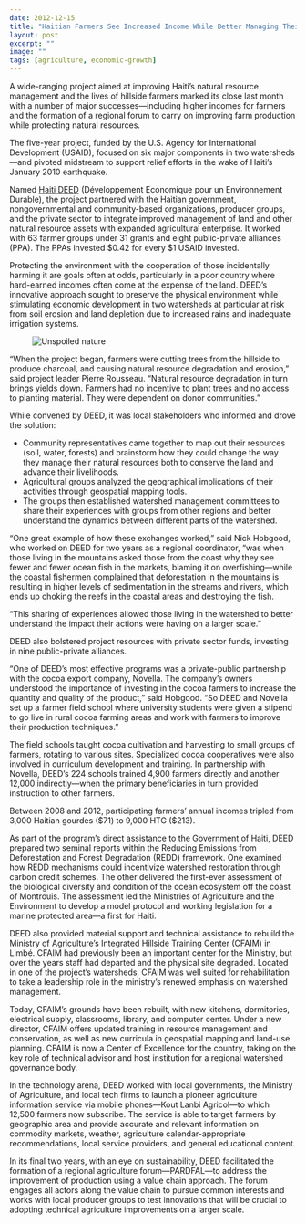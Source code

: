 ```yaml
---
date: 2012-12-15
title: "Haitian Farmers See Increased Income While Better Managing Their Natural Resources"
layout: post
excerpt: ""
image: ""
tags: [agriculture, economic-growth]
---
```

<p>A wide-ranging project aimed at improving Haiti’s natural resource management and the lives of hillside farmers marked its close last month with a number of major successes—including higher incomes for farmers and the formation of a regional forum to carry on improving farm production while protecting natural resources.</p><p>The five-year project, funded by the U.S. Agency for International Development (USAID), focused on six major components in two watersheds—and pivoted midstream to support relief efforts in the wake of Haiti’s January 2010 earthquake.</p><p>Named <a href="http://dai.com/our-work/projects/haiti%E2%80%94economic-development-sustainable-environment-deed">Haiti DEED</a> (Développement Economique pour un Environnement Durable), the project partnered with the Haitian government, nongovernmental and community-based organizations, producer groups, and the private sector to integrate improved management of land and other natural resource assets with expanded agricultural enterprise. It worked with 63 farmer groups under 31 grants and eight public-private alliances (PPA). The PPAs invested $0.42 for every $1 USAID invested.</p><p>Protecting the environment with the cooperation of those incidentally harming it are goals often at odds, particularly in a poor country where hard-earned incomes often come at the expense of the land. DEED’s innovative approach sought to preserve the physical environment while stimulating economic development in two watersheds at particular at risk from soil erosion and land depletion due to increased rains and inadequate irrigation systems.</p><figure class="kg-card kg-image-card"><img src="https://c1.staticflickr.com/9/8082/8268308570_1eb53fb785_z.jpg" class="kg-image" alt="Unspoiled nature" loading="lazy"></figure><p>“When the project began, farmers were cutting trees from the hillside to produce charcoal, and causing natural resource degradation and erosion,” said project leader Pierre Rousseau. “Natural resource degradation in turn brings yields down. Farmers had no incentive to plant trees and no access to planting material. They were dependent on donor communities.”</p><p>While convened by DEED, it was local stakeholders who informed and drove the solution:</p><ul><li>Community representatives came together to map out their resources (soil, water, forests) and brainstorm how they could change the way they manage their natural resources both to conserve the land and advance their livelihoods.</li><li>Agricultural groups analyzed the geographical implications of their activities through geospatial mapping tools.</li><li>The groups then established watershed management committees to share their experiences with groups from other regions and better understand the dynamics between different parts of the watershed.</li></ul><p>“One great example of how these exchanges worked,” said Nick Hobgood, who worked on DEED for two years as a regional coordinator, “was when those living in the mountains asked those from the coast why they see fewer and fewer ocean fish in the markets, blaming it on overfishing—while the coastal fishermen complained that deforestation in the mountains is resulting in higher levels of sedimentation in the streams and rivers, which ends up choking the reefs in the coastal areas and destroying the fish.</p><p>“This sharing of experiences allowed those living in the watershed to better understand the impact their actions were having on a larger scale.”</p><p>DEED also bolstered project resources with private sector funds, investing in nine public-private alliances.</p><p>“One of DEED’s most effective programs was a private-public partnership with the cocoa export company, Novella. The company’s owners understood the importance of investing in the cocoa farmers to increase the quantity and quality of the product,” said Hobgood. “So DEED and Novella set up a farmer field school where university students were given a stipend to go live in rural cocoa farming areas and work with farmers to improve their production techniques.”</p><p>The field schools taught cocoa cultivation and harvesting to small groups of farmers, rotating to various sites. Specialized cocoa cooperatives were also involved in curriculum development and training. In partnership with Novella, DEED’s 224 schools trained 4,900 farmers directly and another 12,000 indirectly—when the primary beneficiaries in turn provided instruction to other farmers.</p><p>Between 2008 and 2012, participating farmers’ annual incomes tripled from 3,000 Haitian gourdes ($71) to 9,000 HTG ($213).</p><p>As part of the program’s direct assistance to the Government of Haiti, DEED prepared two seminal reports within the Reducing Emissions from Deforestation and Forest Degradation (REDD) framework. One examined how REDD mechanisms could incentivize watershed restoration through carbon credit schemes. The other delivered the first-ever assessment of the biological diversity and condition of the ocean ecosystem off the coast of Montrouis. The assessment led the Ministries of Agriculture and the Environment to develop a model protocol and working legislation for a marine protected area—a first for Haiti.</p><p>DEED also provided material support and technical assistance to rebuild the Ministry of Agriculture’s Integrated Hillside Training Center (CFAIM) in Limbé. CFAIM had previously been an important center for the Ministry, but over the years staff had departed and the physical site degraded. Located in one of the project’s watersheds, CFAIM was well suited for rehabilitation to take a leadership role in the ministry’s renewed emphasis on watershed management.</p><p>Today, CFAIM’s grounds have been rebuilt, with new kitchens, dormitories, electrical supply, classrooms, library, and computer center. Under a new director, CFAIM offers updated training in resource management and conservation, as well as new curricula in geospatial mapping and land-use planning. CFAIM is now a Center of Excellence for the country, taking on the key role of technical advisor and host institution for a regional watershed governance body.</p><p>In the technology arena, DEED worked with local governments, the Ministry of Agriculture, and local tech firms to launch a pioneer agriculture information service via mobile phones—Kout Lanbi Agricol—to which 12,500 farmers now subscribe. The service is able to target farmers by geographic area and provide accurate and relevant information on commodity markets, weather, agriculture calendar-appropriate recommendations, local service providers, and general educational content.</p><p>In its final two years, with an eye on sustainability, DEED facilitated the formation of a regional agriculture forum—PARDFAL—to address the improvement of production using a value chain approach. The forum engages all actors along the value chain to pursue common interests and works with local producer groups to test innovations that will be crucial to adopting technical agriculture improvements on a larger scale.</p>
  